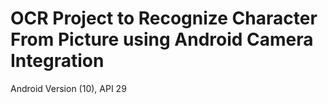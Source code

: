 # OCR Project to Recognize Character From Picture using Android Camera Integration
Android Version (10), API 29
